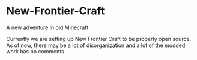 # New-Frontier-Craft
A new adventure in old Minecraft.

Currently we are setting up New Frontier Craft to be properly open source. As of now, there may be a lot of disorganization and a lot of the modded work has no comments.
